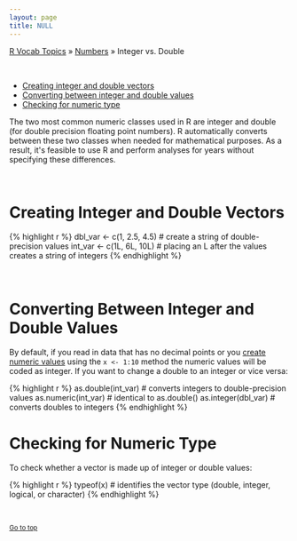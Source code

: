 ```yaml
---
layout: page
title: NULL
---
```


[R Vocab Topics](index) &#187; [Numbers](numbers) &#187; Integer vs. Double

<br>

* <a href="#creating">Creating integer and double vectors</a> 
* <a href="#converting">Converting between integer and double values</a>
* <a href="#checking">Checking for numeric type</a>


The two most common numeric classes used in R are integer and double (for double precision floating point numbers).  R automatically converts between these two classes when needed for mathematical purposes.  As a result, it's feasible to use R and perform analyses for years without specifying these differences.

<br>

<a name="creating"></a>

# Creating Integer and Double Vectors

{% highlight r %}
dbl_var <- c(1, 2.5, 4.5)    # create a string of double-precision values
int_var <- c(1L, 6L, 10L)    # placing an L after the values creates a string of integers
{% endhighlight %}

<br>

<a name="converting"></a>

# Converting Between Integer and Double Values
By default, if you read in data that has no decimal points or you [create numeric values](generating_sequence_numbers) using the `x <- 1:10` method the numeric values will be coded as integer.  If you want to change a double to an integer or vice versa: 


{% highlight r %}
as.double(int_var)     # converts integers to double-precision values
as.numeric(int_var)    # identical to as.double()
as.integer(dbl_var)    # converts doubles to integers
{% endhighlight %}
<br>

<a name="checking"></a>

# Checking for Numeric Type
To check whether a vector is made up of integer or double values:


{% highlight r %}
typeof(x)     # identifies the vector type (double, integer, logical, or character)
{% endhighlight %}

<br>

<small><a href="#">Go to top</a></small>
